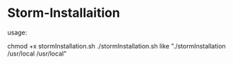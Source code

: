 # Storm-Installaition

usage: 

chmod +x stormInstallation.sh
./stormInstallation.sh <desired path for zookeeper>  <desired path for storm>
like "./stormInstallation  /usr/local   /usr/local"
